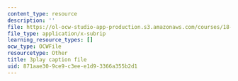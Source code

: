 ```yaml
---
content_type: resource
description: ''
file: https://ol-ocw-studio-app-production.s3.amazonaws.com/courses/18-03sc-differential-equations-fall-2011/871aae309ce9c3eee1d93366a355b2d1_tVzaX9u6YAE.srt
file_type: application/x-subrip
learning_resource_types: []
ocw_type: OCWFile
resourcetype: Other
title: 3play caption file
uid: 871aae30-9ce9-c3ee-e1d9-3366a355b2d1
---
```


